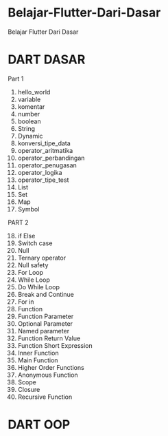 # Belajar-Flutter-Dari-Dasar

Belajar Flutter Dari Dasar

# DART DASAR

Part 1

1. hello_world
2. variable
3. komentar
4. number
5. boolean
6. String
7. Dynamic
8. konversi_tipe_data
9. operator_aritmatika
10. operator_perbandingan
11. operator_penugasan
12. operator_logika
13. operator_tipe_test
14. List
15. Set
16. Map
17. Symbol

PART 2

18. if Else
19. Switch case
20. Null
21. Ternary operator
22. Null safety
23. For Loop
24. While Loop
25. Do While Loop
26. Break and Continue
27. For in
28. Function
29. Function Parameter
30. Optional Parameter
31. Named parameter
32. Function Return Value
33. Function Short Expression
34. Inner Function
35. Main Function
36. Higher Order Functions
37. Anonymous Function
38. Scope
39. Closure
40. Recursive Function

# DART OOP
